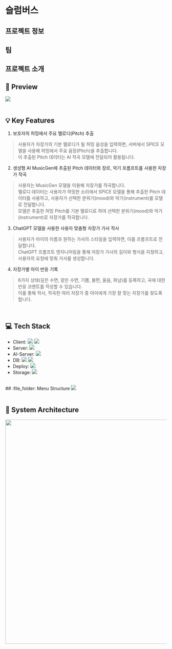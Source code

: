 # 슬럼버스

## 프로젝트 정보


## 팀


## 프로젝트 소개



## :movie_camera: Preview
<img src="https://github.com/user-attachments/assets/e07f72db-5ba6-4cbd-acfa-8edb86edc7ac" />
<br />
<br />


## :bulb: Key Features
1. 보호자의 허밍에서 주요 멜로디(Pitch) 추출
 > 사용자가 자장가의 기본 멜로디가 될 허밍 음성을 입력하면, 서버에서 SPICE 모델을 사용해 허밍에서 주요 음정(Pitch)을 추출합니다. <br />
 > 이 추출된 Pitch 데이터는 AI 작곡 모델에 전달되어 활용됩니다. <br />
2. 생성형 AI MusicGen에 추출된 Pitch 데이터와 장르, 악기 프롬프트를 사용한 자장가 작곡
 > 사용자는 MusicGen 모델을 이용해 자장가를 작곡합니다. <br />
 > 멜로디 데이터는 사용자가 허밍한 소리에서 SPICE 모델을 통해 추출한 Pitch 데이터를 사용하고, 사용자가 선택한 분위기(mood)와 악기(instrument)를 모델로 전달합니다. <br />
 > 모델은 추출한 허밍 Pitch를 기본 멜로디로 하여 선택한 분위기(mood)와 악기(instrument)로 자장가를 작곡합니다. <br />
3. ChatGPT 모델을 사용한 사용자 맞춤형 자장가 가사 작사
 > 사용자가 아이의 이름과 원하는 가사의 스타일을 입력하면, 이를 프롬프트로 전달합니다. <br />
 > ChatGPT 프롬프트 엔지니어링을 통해 자장가 가사의 길이와 형식을 지정하고, 사용자의 요청에 맞춰 가사를 생성합니다. <br />
4. 자장가별 아이 반응 기록
 > 6가지 상태(깊은 수면, 얕은 수면, 기쁨, 불편, 울음, 화남)를 등록하고, 곡에 대한 반응 코멘트를 작성할 수 있습니다. <br />
 > 이를 통해 작사, 작곡한 여러 자장가 중 아이에게 가장 잘 맞는 자장가를 찾도록 합니다.
<br />


 ## :computer: Tech Stack
- Client: <img src="https://img.shields.io/badge/React_Native-%2320232a.svg?style=flat-square&logo=react&logoColor=%2361DAFB"/> <img src="https://img.shields.io/badge/Axios-5A29E4?style=flat-square&logo=axios&logoColor=%2361DAFB"/>
- Server: <img src="https://img.shields.io/badge/SpringBoot-6DB33F?style=flat-square&logo=springboot&logoColor=white"/>
- AI-Server: <img src="https://img.shields.io/badge/Flask-%23000.svg?style=flat-square&logo=flask&logoColor=white"/>
- DB: <img src="https://img.shields.io/badge/MySQL-4479A1.svg?style=flat-square&logo=mysql&logoColor=white"/> <img src="https://img.shields.io/badge/Redis-FF4438?style=flat-square&logo=redis&logoColor=white"/>
- Deploy: <img src="https://img.shields.io/badge/Amazon%20EC2-FF9900?style=flat-square&logo=Amazon%20EC2&logoColor=white">
- Storage: <img src="https://img.shields.io/badge/Amazon%20S3-569A31?style=flat-square&logo=Amazon%20S3&logoColor=white">
<br />
## :file_folder: Menu Structure
<img src="https://github.com/user-attachments/assets/ddf8797f-7a46-4ded-a434-c617c5266b59" />
<br />
<br />


## :hammer: System Architecture
<img src="https://github.com/user-attachments/assets/c31ea605-47a6-4f6f-8cdd-929afd5ac495" width=700 />
<br />
<br />









<!--

**Here are some ideas to get you started:**

🙋‍♀️ A short introduction - what is your organization all about?
🌈 Contribution guidelines - how can the community get involved?
👩‍💻 Useful resources - where can the community find your docs? Is there anything else the community should know?
🍿 Fun facts - what does your team eat for breakfast?
🧙 Remember, you can do mighty things with the power of [Markdown](https://docs.github.com/github/writing-on-github/getting-started-with-writing-and-formatting-on-github/basic-writing-and-formatting-syntax)
-->
